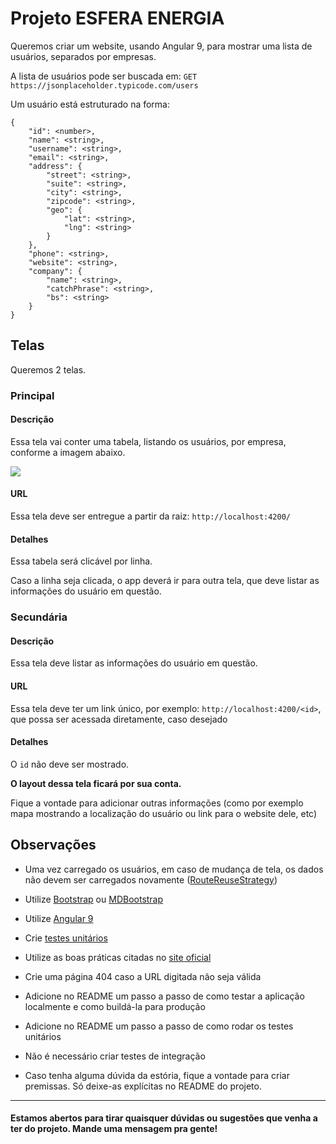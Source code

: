 # Projeto ESFERA ENERGIA

Queremos criar um website, usando Angular 9, para mostrar uma lista de usuários, separados por empresas.

A lista de usuários pode ser buscada em:
`GET https://jsonplaceholder.typicode.com/users`

Um usuário está estruturado na forma:
```
{
    "id": <number>,
    "name": <string>,
    "username": <string>,
    "email": <string>,
    "address": {
        "street": <string>,
        "suite": <string>,
        "city": <string>,
        "zipcode": <string>,
        "geo": {
            "lat": <string>,
            "lng": <string>
        }
    },
    "phone": <string>,
    "website": <string>,
    "company": {
        "name": <string>,
        "catchPhrase": <string>,
        "bs": <string>
    }
}
```


## Telas

Queremos 2 telas.

### Principal

#### Descrição
Essa tela vai conter uma tabela, listando os usuários, por empresa, conforme a imagem abaixo.

![](https://i.stack.imgur.com/EJVPR.png)

#### URL
Essa tela deve ser entregue a partir da raiz: `http://localhost:4200/`

#### Detalhes

Essa tabela será clicável por linha.

Caso a linha seja clicada, o app deverá ir para outra tela, que deve listar as informações do usuário em questão.


### Secundária

#### Descrição
Essa tela deve listar as informações do usuário em questão.

#### URL
Essa tela deve ter um link único, por exemplo: `http://localhost:4200/<id>`, que possa ser acessada diretamente, caso desejado

#### Detalhes
O `id` não deve ser mostrado.

**O layout dessa tela ficará por sua conta.**

Fique a vontade para adicionar outras informações (como por exemplo mapa mostrando a localização do usuário ou link para o website dele, etc)


## Observações

* Uma vez carregado os usuários, em caso de mudança de tela, os dados não devem ser carregados novamente ([RouteReuseStrategy](https://angular.io/api/router/RouteReuseStrategy))

* Utilize [Bootstrap](https://getbootstrap.com) ou [MDBootstrap](https://mdbootstrap.com/docs/angular/getting-started/download)

* Utilize [Angular 9](https://angular.io)

* Crie [testes unitários](https://angular.io/guide/testing)

* Utilize as boas práticas citadas no [site oficial](https://angular.io/guide/styleguide)

* Crie uma página 404 caso a URL digitada não seja válida

* Adicione no README um passo a passo de como testar a aplicação localmente e como buildá-la para produção

* Adicione no README um passo a passo de como rodar os testes unitários

* Não é necessário criar testes de integração

* Caso tenha alguma dúvida da estória, fique a vontade para criar premissas. Só deixe-as explícitas no README do projeto.

__________

#### Estamos abertos para tirar quaisquer dúvidas ou sugestões que venha a ter do projeto. Mande uma mensagem pra gente!
